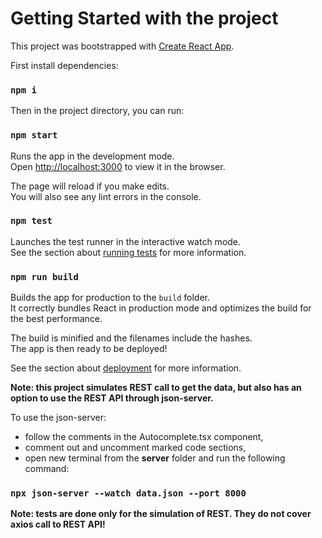 # Getting Started with the project

This project was bootstrapped with [Create React App](https://github.com/facebook/create-react-app).

First install dependencies:

### `npm i`

Then in the project directory, you can run:

### `npm start`

Runs the app in the development mode.\
Open [http://localhost:3000](http://localhost:3000) to view it in the browser.

The page will reload if you make edits.\
You will also see any lint errors in the console.

### `npm test`

Launches the test runner in the interactive watch mode.\
See the section about [running tests](https://facebook.github.io/create-react-app/docs/running-tests) for more information.

### `npm run build`

Builds the app for production to the `build` folder.\
It correctly bundles React in production mode and optimizes the build for the best performance.

The build is minified and the filenames include the hashes.\
The app is then ready to be deployed!

See the section about [deployment](https://facebook.github.io/create-react-app/docs/deployment) for more information.

**Note: this project simulates REST call to get the data, but also has an option to use the REST API through json-server.**

To use the json-server:
- follow the comments in the Autocomplete.tsx component,
- comment out and uncomment marked code sections,
- open new terminal from the **server** folder and run the following command:

### `npx json-server --watch data.json --port 8000`


**Note: tests are done only for the simulation of REST. They do not cover axios call to REST API!**

